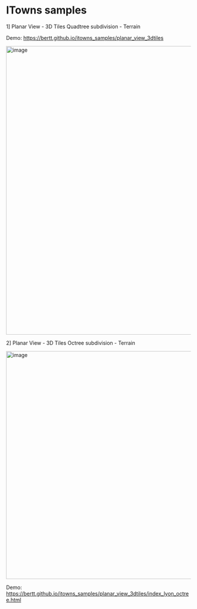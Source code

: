# ITowns samples

1] Planar View - 3D Tiles Quadtree subdivision - Terrain

Demo: https://bertt.github.io/itowns_samples/planar_view_3dtiles

<img width="1341" height="786" alt="image" src="https://github.com/user-attachments/assets/75846d9c-effd-48e6-9d60-86a738be2980" />

2] Planar View - 3D Tiles Octree subdivision - Terrain

<img width="1793" height="621" alt="image" src="https://github.com/user-attachments/assets/80b5e0b4-a48b-4c43-b204-b5a47fea026c" />

Demo: https://bertt.github.io/itowns_samples/planar_view_3dtiles/index_lyon_octree.html


